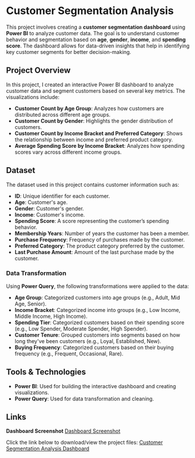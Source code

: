 # Customer Segmentation Analysis

This project involves creating a **customer segmentation dashboard** using **Power BI** to analyze customer data. The goal is to understand customer behavior and segmentation based on **age**, **gender**, **income**, and **spending score**. The dashboard allows for data-driven insights that help in identifying key customer segments for better decision-making.

## Project Overview

In this project, I created an interactive Power BI dashboard to analyze customer data and segment customers based on several key metrics. The visualizations include:

- **Customer Count by Age Group**: Analyzes how customers are distributed across different age groups.
- **Customer Count by Gender**: Highlights the gender distribution of customers.
- **Customer Count by Income Bracket and Preferred Category**: Shows the relationship between income and preferred product category.
- **Average Spending Score by Income Bracket**: Analyzes how spending scores vary across different income groups.

## Dataset

The dataset used in this project contains customer information such as:

- **ID**: Unique identifier for each customer.
- **Age**: Customer's age.
- **Gender**: Customer's gender.
- **Income**: Customer's income.
- **Spending Score**: A score representing the customer’s spending behavior.
- **Membership Years**: Number of years the customer has been a member.
- **Purchase Frequency**: Frequency of purchases made by the customer.
- **Preferred Category**: The product category preferred by the customer.
- **Last Purchase Amount**: Amount of the last purchase made by the customer.

### Data Transformation

Using **Power Query**, the following transformations were applied to the data:

- **Age Group**: Categorized customers into age groups (e.g., Adult, Mid Age, Senior).
- **Income Bracket**: Categorized income into groups (e.g., Low Income, Middle Income, High Income).
- **Spending Tier**: Categorized customers based on their spending score (e.g., Low Spender, Moderate Spender, High Spender).
- **Customer Tenure**: Grouped customers into segments based on how long they've been customers (e.g., Loyal, Established, New).
- **Buying Frequency**: Categorized customers based on their buying frequency (e.g., Frequent, Occasional, Rare).


## Tools & Technologies

- **Power BI**: Used for building the interactive dashboard and creating visualizations.
- **Power Query**: Used for data transformation and cleaning.

## Links
**Dashboard Screenshot**
[Dashboard Screenshot](https://github.com/LabiqaIqbal/Customer-Segmentation-Analysis/blob/b1f9023362c7a41aa6b1e2e4490d2429db98071c/Dashboard.png)

Click the link below to download/view the project files: 
[Customer Segmentation Analysis Dashboard](https://github.com/LabiqaIqbal/Customer-Segmentation-Analysis/blob/b1f9023362c7a41aa6b1e2e4490d2429db98071c/Customer%20Segmentation%20Analysis%20Dashboard.pbix)
